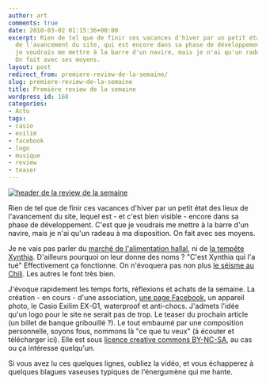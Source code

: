 ```yaml
---
author: art
comments: true
date: 2010-03-02 01:15:36+00:00
excerpt: Rien de tel que de finir ces vacances d'hiver par un petit état des lieux
  de l'avancement du site, qui est encore dans sa phase de développement. C'est que
  je voudrais me mettre à la barre d'un navire, mais je n'ai qu'un radeau à ma disposition.
  On fait avec ses moyens.
layout: post
redirect_from: premiere-review-de-la-semaine/
slug: premiere-review-de-la-semaine
title: Première review de la semaine
wordpress_id: 168
categories:
- Actu
tags:
- casio
- exilim
- facebook
- logo
- musique
- review
- teaser
---
```


[![header de la review de la semaine](https://static.irz.fr/2010/03/header-review.png)](https://static.irz.fr/2010/03/header-review.png)

Rien de tel que de finir ces vacances d'hiver par un petit état des lieux de l'avancement du site, lequel est - et c'est bien visible - encore dans sa phase de développement. C'est que je voudrais me mettre à la barre d'un navire, mais je n'ai qu'un radeau à ma disposition. On fait avec ses moyens.

Je ne vais pas parler du [marché de l'alimentation hallal](http://www.lemonde.fr/economie/article/2010/03/01/en-france-le-marche-alimentaire-halal-depassera-les-5-milliards-d-euros-en-2010_1312821_3234.html), ni de [la tempête Xynthia](http://www.lemonde.fr/planete/infographie/2010/03/01/le-trajet-de-la-tempete-xynthia_1313048_3244.html). D'ailleurs pourquoi on leur donne des noms ? "C'est Xynthia qui l'a tué" Effectivement ça fonctionne. On n'évoquera pas non plus [le séisme au Chili](http://www.swissinfo.ch/fre/societe/Meurtri,_le_Chili_panse_ses_plaies.html?cid=8390744&rss=true). Les autres le font très bien.



J'évoque rapidement les temps forts, réflexions et achats de la semaine. La création - en cours - d'une association, [une page Facebook](http://www.facebook.com/pages/Arthur-L/281386582602), un appareil photo, le Casio Exilim EX-G1, waterproof et anti-chocs. J'admets l'idée qu'un logo pour le site ne serait pas de trop. Le teaser du prochain article (un billet de banque gribouillé ?). Le tout embaumé par une composition personnelle, soyons fous, nommons là "ce que tu veux" (à écouter et télécharger ici). Elle est sous [licence creative commons BY-NC-SA](http://creativecommons.org/licenses/by-nc-sa/2.0/fr/), au cas ou ça intéresse quelqu'un.

Si vous avez lu ces quelques lignes, oubliez la vidéo, et vous échapperez à quelques blagues vaseuses typiques de l'énergumène qui me hante.
